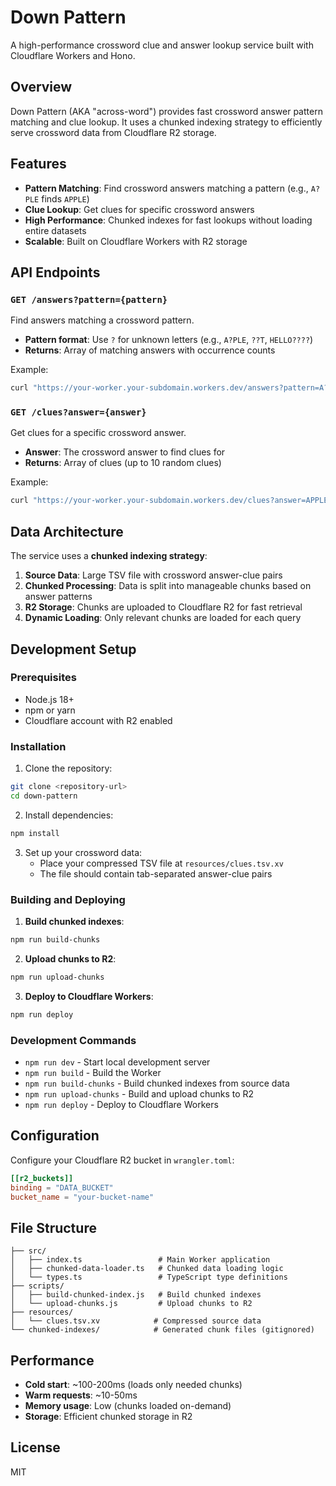 # Down Pattern

A high-performance crossword clue and answer lookup service built with Cloudflare Workers and Hono.

## Overview

Down Pattern (AKA "across-word") provides fast crossword answer pattern matching and clue lookup. It uses a chunked indexing strategy to efficiently serve crossword data from Cloudflare R2 storage.

## Features

- **Pattern Matching**: Find crossword answers matching a pattern (e.g., `A?PLE` finds `APPLE`)
- **Clue Lookup**: Get clues for specific crossword answers
- **High Performance**: Chunked indexes for fast lookups without loading entire datasets
- **Scalable**: Built on Cloudflare Workers with R2 storage

## API Endpoints

### `GET /answers?pattern={pattern}`

Find answers matching a crossword pattern.

- **Pattern format**: Use `?` for unknown letters (e.g., `A?PLE`, `??T`, `HELLO????`)
- **Returns**: Array of matching answers with occurrence counts

Example:
```bash
curl "https://your-worker.your-subdomain.workers.dev/answers?pattern=A?PLE"
```

### `GET /clues?answer={answer}`

Get clues for a specific crossword answer.

- **Answer**: The crossword answer to find clues for
- **Returns**: Array of clues (up to 10 random clues)

Example:
```bash
curl "https://your-worker.your-subdomain.workers.dev/clues?answer=APPLE"
```

## Data Architecture

The service uses a **chunked indexing strategy**:

1. **Source Data**: Large TSV file with crossword answer-clue pairs
2. **Chunked Processing**: Data is split into manageable chunks based on answer patterns
3. **R2 Storage**: Chunks are uploaded to Cloudflare R2 for fast retrieval
4. **Dynamic Loading**: Only relevant chunks are loaded for each query

## Development Setup

### Prerequisites

- Node.js 18+
- npm or yarn
- Cloudflare account with R2 enabled

### Installation

1. Clone the repository:
```bash
git clone <repository-url>
cd down-pattern
```

2. Install dependencies:
```bash
npm install
```

3. Set up your crossword data:
   - Place your compressed TSV file at `resources/clues.tsv.xv`
   - The file should contain tab-separated answer-clue pairs

### Building and Deploying

1. **Build chunked indexes**:
```bash
npm run build-chunks
```

2. **Upload chunks to R2**:
```bash
npm run upload-chunks
```

3. **Deploy to Cloudflare Workers**:
```bash
npm run deploy
```

### Development Commands

- `npm run dev` - Start local development server
- `npm run build` - Build the Worker
- `npm run build-chunks` - Build chunked indexes from source data
- `npm run upload-chunks` - Build and upload chunks to R2
- `npm run deploy` - Deploy to Cloudflare Workers

## Configuration

Configure your Cloudflare R2 bucket in `wrangler.toml`:

```toml
[[r2_buckets]]
binding = "DATA_BUCKET"
bucket_name = "your-bucket-name"
```

## File Structure

```
├── src/
│   ├── index.ts                 # Main Worker application
│   ├── chunked-data-loader.ts   # Chunked data loading logic
│   └── types.ts                 # TypeScript type definitions
├── scripts/
│   ├── build-chunked-index.js   # Build chunked indexes
│   └── upload-chunks.js         # Upload chunks to R2
├── resources/
│   └── clues.tsv.xv            # Compressed source data
└── chunked-indexes/            # Generated chunk files (gitignored)
```

## Performance

- **Cold start**: ~100-200ms (loads only needed chunks)
- **Warm requests**: ~10-50ms 
- **Memory usage**: Low (chunks loaded on-demand)
- **Storage**: Efficient chunked storage in R2

## License

MIT
